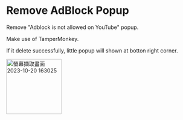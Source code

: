 # Remove AdBlock Popup

Remove "Adblock is not allowed on YouTube" popup.

Make use of TamperMonkey.

If it delete successfully, little popup will shown at botton right corner.


<img width="146" alt="螢幕擷取畫面 2023-10-20 163025" src="https://github.com/minatoyGu/Removeadblockpopup/assets/107768156/7cdfdb70-03bb-4015-b198-085b52360c08">
